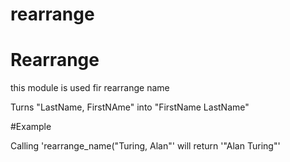 # rearrange
Rearrange
========

this module is used fir rearrange name

Turns "LastName, FirstNAme" into "FirstName LastName"

#Example

Calling 'rearrange_name("Turing, Alan"' will return '"Alan Turing"'
